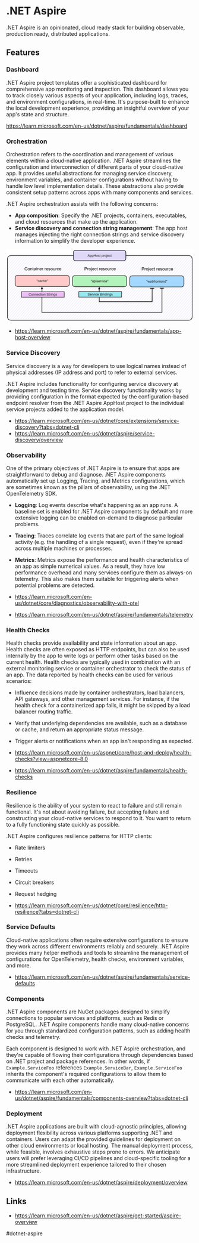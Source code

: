 # .NET Aspire

.NET Aspire is an opinionated, cloud ready stack for building observable, production ready, distributed applications.​

## Features

### Dashboard

.NET Aspire project templates offer a sophisticated dashboard for comprehensive app monitoring and inspection. This dashboard allows you to track closely various aspects of your application, including logs, traces, and environment configurations, in real-time. It's purpose-built to enhance the local development experience, providing an insightful overview of your app's state and structure.

https://learn.microsoft.com/en-us/dotnet/aspire/fundamentals/dashboard

### Orchestration

Orchestration refers to the coordination and management of various elements within a cloud-native application. .NET Aspire streamlines the configuration and interconnection of different parts of your cloud-native app. It provides useful abstractions for managing service discovery, environment variables, and container configurations without having to handle low level implementation details. These abstractions also provide consistent setup patterns across apps with many components and services.

.NET Aspire orchestration assists with the following concerns:

* __App composition__: Specify the .NET projects, containers, executables, and cloud resources that make up the application.
* __Service discovery and connection string management__: The app host manages injecting the right connection strings and service discovery information to simplify the developer experience.

![AppHost](_images/app-host.png)

* https://learn.microsoft.com/en-us/dotnet/aspire/fundamentals/app-host-overview

### Service Discovery

Service discovery is a way for developers to use logical names instead of physical addresses (IP address and port) to refer to external services.

.NET Aspire includes functionality for configuring service discovery at development and testing time. Service discovery functionality works by providing configuration in the format expected by the configuration-based endpoint resolver from the .NET Aspire AppHost project to the individual service projects added to the application model.

* https://learn.microsoft.com/en-us/dotnet/core/extensions/service-discovery?tabs=dotnet-cli
* https://learn.microsoft.com/en-us/dotnet/aspire/service-discovery/overview

### Observability

One of the primary objectives of .NET Aspire is to ensure that apps are straightforward to debug and diagnose. .NET Aspire components automatically set up Logging, Tracing, and Metrics configurations, which are sometimes known as the pillars of observability, using the .NET OpenTelemetry SDK.

* __Logging__: Log events describe what's happening as an app runs. A baseline set is enabled for .NET Aspire components by default and more extensive logging can be enabled on-demand to diagnose particular problems.
* __Tracing__: Traces correlate log events that are part of the same logical activity (e.g. the handling of a single request), even if they're spread across multiple machines or processes.
* __Metrics__: Metrics expose the performance and health characteristics of an app as simple numerical values. As a result, they have low performance overhead and many services configure them as always-on telemetry. This also makes them suitable for triggering alerts when potential problems are detected.

* https://learn.microsoft.com/en-us/dotnet/core/diagnostics/observability-with-otel
* https://learn.microsoft.com/en-us/dotnet/aspire/fundamentals/telemetry

### Health Checks

Health checks provide availability and state information about an app. Health checks are often exposed as HTTP endpoints, but can also be used internally by the app to write logs or perform other tasks based on the current health. Health checks are typically used in combination with an external monitoring service or container orchestrator to check the status of an app. The data reported by health checks can be used for various scenarios:

* Influence decisions made by container orchestrators, load balancers, API gateways, and other management services. For instance, if the health check for a containerized app fails, it might be skipped by a load balancer routing traffic.
* Verify that underlying dependencies are available, such as a database or cache, and return an appropriate status message.
* Trigger alerts or notifications when an app isn't responding as expected.

* https://learn.microsoft.com/en-us/aspnet/core/host-and-deploy/health-checks?view=aspnetcore-8.0
* https://learn.microsoft.com/en-us/dotnet/aspire/fundamentals/health-checks

### Resilience

Resilience is the ability of your system to react to failure and still remain functional. It's not about avoiding failure, but accepting failure and constructing your cloud-native services to respond to it. You want to return to a fully functioning state quickly as possible.

.NET Aspire configures resilience patterns for HTTP clients:

* Rate limiters
* Retries
* Timeouts
* Circuit breakers
* Request hedging

* https://learn.microsoft.com/en-us/dotnet/core/resilience/http-resilience?tabs=dotnet-cli

### Service Defaults

Cloud-native applications often require extensive configurations to ensure they work across different environments reliably and securely. .NET Aspire provides many helper methods and tools to streamline the management of configurations for OpenTelemetry, health checks, environment variables, and more.

* https://learn.microsoft.com/en-us/dotnet/aspire/fundamentals/service-defaults

### Components

.NET Aspire components are NuGet packages designed to simplify connections to popular services and platforms, such as Redis or PostgreSQL. .NET Aspire components handle many cloud-native concerns for you through standardized configuration patterns, such as adding health checks and telemetry.

Each component is designed to work with .NET Aspire orchestration, and they're capable of flowing their configurations through dependencies based on .NET project and package references. In other words, if `Example.ServiceFoo` references `Example.ServiceBar`, `Example.ServiceFoo` inherits the component's required configurations to allow them to communicate with each other automatically.

* https://learn.microsoft.com/en-us/dotnet/aspire/fundamentals/components-overview?tabs=dotnet-cli

### Deployment

.NET Aspire applications are built with cloud-agnostic principles, allowing deployment flexibility across various platforms supporting .NET and containers. Users can adapt the provided guidelines for deployment on other cloud environments or local hosting. The manual deployment process, while feasible, involves exhaustive steps prone to errors. We anticipate users will prefer leveraging CI/CD pipelines and cloud-specific tooling for a more streamlined deployment experience tailored to their chosen infrastructure.

* https://learn.microsoft.com/en-us/dotnet/aspire/deployment/overview

## Links

* https://learn.microsoft.com/en-us/dotnet/aspire/get-started/aspire-overview

#dotnet-aspire
